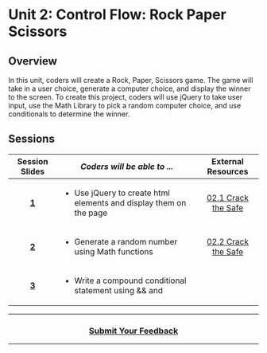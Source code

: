 # Unit 2: Control Flow: Rock Paper Scissors

## Overview
In this unit, coders will create a Rock, Paper, Scissors game. The game will take in a user choice, generate a computer choice, and display the winner to the screen. To create this project, coders will use jQuery to take user input, use the Math Library to pick a random computer choice, and use conditionals to determine the winner.

## Sessions 
|Session Slides|*Coders will be able to ...*|External Resources
|:-------:|-------|:-------:|
|[**1**](https://drive.google.com/open?id=1JdZRNE4y1aPOwdnG21Wx8S1eFIwoBy9U9d83YoSNsD0)|<ul><li>Use jQuery to create html elements and display them on the page</li><ul>|[02.1 Crack the Safe](https://docs.google.com/presentation/d/1sEPBp42DDjv0hWE-H6ktNy0ao9DVryEnyEWkyWhjQVw/edit)| 
|[**2**](https://drive.google.com/open?id=1Q7HBeCbPQBypF-f93ExeFO82OWTvTgAalh-lPJ3Ktig)|<ul><li>Generate a random number using Math functions</li></ul>|[02.2 Crack the Safe](https://docs.google.com/presentation/d/14Lz1EDi4FZcQBsIXB42fffBZmgS6I_pVF8chFIs7PEk/edit#slide=id.g6162f10bc2_0_0)| 
|[**3**](https://drive.google.com/open?id=1ySVXf8US86J8HhyulyZq7JxjZUGGzbuZqaermqmQ9_A)|<ul><li>Write a compound conditional statement using && and ||</li></ul>|[02.3 Crack the Safe](https://docs.google.com/presentation/d/1tV4rGwOdKE8ECFttEFaHzpLEtHNTWgzLS92Bj8OMwjw/edit#slide=id.g61d39f2601_0_0)| 
----
<h3 align="center"><a href="https://docs.google.com/forms/d/e/1FAIpQLSeLpI-m6UKvIxk97F8R1iidFRaYXJ3dfcUuIjx2Pz0WMfO1SA/viewform">Submit Your Feedback</a>  </h3>

----

